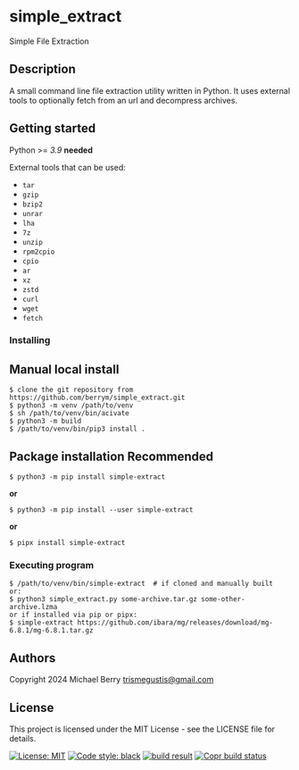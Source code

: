 # simple_extract

Simple File Extraction

## Description

A small command line file extraction utility written in Python. It uses external tools to optionally fetch from an url and decompress archives.

## Getting started

Python >= *3.9* **needed**

External tools that can be used:

- `tar`
- `gzip`
- `bzip2`
- `unrar`
- `lha`
- `7z`
- `unzip`
- `rpm2cpio`
- `cpio`
- `ar`
- `xz`
- `zstd`
- `curl`
- `wget`
- `fetch`

### Installing

## Manual local install

    $ clone the git repository from https://github.com/berrym/simple_extract.git
    $ python3 -m venv /path/to/venv
    $ sh /path/to/venv/bin/acivate
    $ python3 -m build
    $ /path/to/venv/bin/pip3 install .

## Package installation **Recommended**

    $ python3 -m pip install simple-extract

**or**

    $ python3 -m pip install --user simple-extract

**or**

    $ pipx install simple-extract

### Executing program

    $ /path/to/venv/bin/simple-extract  # if cloned and manually built
    or:
    $ python3 simple_extract.py some-archive.tar.gz some-other-archive.lzma
    or if installed via pip or pipx:
    $ simple-extract https://github.com/ibara/mg/releases/download/mg-6.8.1/mg-6.8.1.tar.gz

## Authors

Copyright 2024 Michael Berry <trismegustis@gmail.com>

## License

This project is licensed under the MIT License - see the LICENSE file for details.

[![License: MIT](https://img.shields.io/badge/License-MIT-yellow.svg)](https://opensource.org/licenses/MIT)
[![Code style: black](https://img.shields.io/badge/code%20style-black-000000.svg)](https://github.com/psf/black)
[![build result](https://build.opensuse.org/projects/home:berrym/packages/simple-extract/badge.svg?type=default)](https://build.opensuse.org/package/show/home:berrym/simple-extract)
[![Copr build status](https://copr.fedorainfracloud.org/coprs/mberry/simple-extract/package/simple-extract/status_image/last_build.png)](https://copr.fedorainfracloud.org/coprs/mberry/simple-extract/package/simple-extract/)

